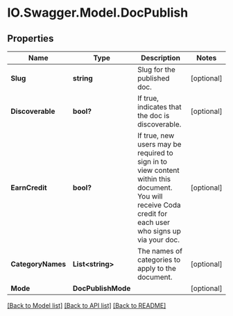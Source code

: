 # IO.Swagger.Model.DocPublish
## Properties

Name | Type | Description | Notes
------------ | ------------- | ------------- | -------------
**Slug** | **string** | Slug for the published doc. | [optional] 
**Discoverable** | **bool?** | If true, indicates that the doc is discoverable. | [optional] 
**EarnCredit** | **bool?** | If true, new users may be required to sign in to view content within this document. You will receive Coda credit for each user who signs up via your doc.  | [optional] 
**CategoryNames** | **List&lt;string&gt;** | The names of categories to apply to the document. | [optional] 
**Mode** | **DocPublishMode** |  | [optional] 

[[Back to Model list]](../README.md#documentation-for-models) [[Back to API list]](../README.md#documentation-for-api-endpoints) [[Back to README]](../README.md)

